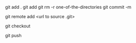 git add .
git add <path>
git rm -r one-of-the-directories
git commit -m <String message>

git remote add <source name> <url to source .git>

git checkout <branch>

git push <source> <branch>

